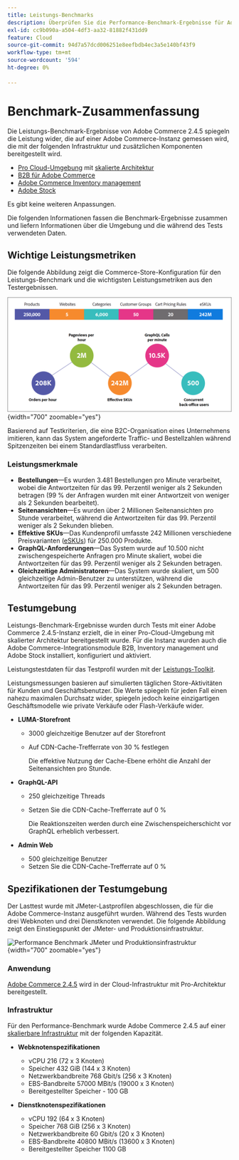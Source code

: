 ```yaml
---
title: Leistungs-Benchmarks
description: Überprüfen Sie die Performance-Benchmark-Ergebnisse für Adobe Commerce-Implementierungen, die auf der Adobe-Cloud-Infrastruktur gehostet werden.
exl-id: cc9b090a-a504-4df3-aa32-81882f431dd9
feature: Cloud
source-git-commit: 94d7a57dcd006251e8eefbdb4ec3a5e140bf43f9
workflow-type: tm+mt
source-wordcount: '594'
ht-degree: 0%

---
```


# Benchmark-Zusammenfassung

Die Leistungs-Benchmark-Ergebnisse von Adobe Commerce 2.4.5 spiegeln die Leistung wider, die auf einer Adobe Commerce-Instanz gemessen wird, die mit der folgenden Infrastruktur und zusätzlichen Komponenten bereitgestellt wird.
- [Pro Cloud-Umgebung](https://experienceleague.adobe.com/docs/commerce-cloud-service/user-guide/architecture/pro-architecture.html) mit [skalierte Architektur](https://experienceleague.adobe.com/docs/commerce-cloud-service/user-guide/architecture/scaled-architecture.html)
- [B2B für Adobe Commerce](https://experienceleague.adobe.com/docs/commerce-admin/b2b/introduction.html)
- [Adobe Commerce Inventory management](https://experienceleague.adobe.com/docs/commerce-admin/inventory/introduction.html)
- [Adobe Stock](https://experienceleague.adobe.com/docs/commerce-admin/content-design/media/adobe-stock/adobe-stock.html)

Es gibt keine weiteren Anpassungen.

Die folgenden Informationen fassen die Benchmark-Ergebnisse zusammen und liefern Informationen über die Umgebung und die während des Tests verwendeten Daten.

## Wichtige Leistungsmetriken

Die folgende Abbildung zeigt die Commerce-Store-Konfiguration für den Leistungs-Benchmark und die wichtigsten Leistungsmetriken aus den Testergebnissen.

![Performance Benchmark JMeter und Produktionsinfrastruktur](../../../assets/performance/images/performance-benchmark-kpis-245-cloud.png){width="700" zoomable="yes"}

Basierend auf Testkriterien, die eine B2C-Organisation eines Unternehmens imitieren, kann das System angeforderte Traffic- und Bestellzahlen während Spitzenzeiten bei einem Standardlastfluss verarbeiten.

### Leistungsmerkmale

- **Bestellungen**—Es wurden 3.481 Bestellungen pro Minute verarbeitet, wobei die Antwortzeiten für das 99. Perzentil weniger als 2 Sekunden betragen (99 % der Anfragen wurden mit einer Antwortzeit von weniger als 2 Sekunden bearbeitet).
- **Seitenansichten**—Es wurden über 2 Millionen Seitenansichten pro Stunde verarbeitet, während die Antwortzeiten für das 99. Perzentil weniger als 2 Sekunden blieben.
- **Effektive SKUs**—Das Kundenprofil umfasste 242 Millionen verschiedene Preisvarianten (<a href="https://experienceleague.adobe.com/docs/commerce-operations/implementation-playbook/best-practices/planning/product-sku-limits.html">eSKUs</a>) für 250.000 Produkte.
- **GraphQL-Anforderungen**—Das System wurde auf 10.500 nicht zwischengespeicherte Anfragen pro Minute skaliert, wobei die Antwortzeiten für das 99. Perzentil weniger als 2 Sekunden betragen.
- **Gleichzeitige Administratoren**—Das System wurde skaliert, um 500 gleichzeitige Admin-Benutzer zu unterstützen, während die Antwortzeiten für das 99. Perzentil weniger als 2 Sekunden betragen.

## Testumgebung

Leistungs-Benchmark-Ergebnisse wurden durch Tests mit einer Adobe Commerce 2.4.5-Instanz erzielt, die in einer Pro-Cloud-Umgebung mit skalierter Architektur bereitgestellt wurde. Für die Instanz wurden auch die Adobe Commerce-Integrationsmodule B2B, Inventory management und Adobe Stock installiert, konfiguriert und aktiviert.

Leistungstestdaten für das Testprofil wurden mit der <a href="https://experienceleague.adobe.com/docs/commerce-operations/configuration-guide/cli/generate-data.html">Leistungs-Toolkit</a>.

Leistungsmessungen basieren auf simulierten täglichen Store-Aktivitäten für Kunden und Geschäftsbenutzer. Die Werte spiegeln für jeden Fall einen nahezu maximalen Durchsatz wider, spiegeln jedoch keine einzigartigen Geschäftsmodelle wie private Verkäufe oder Flash-Verkäufe wider.

- **LUMA-Storefront**
   - 3000 gleichzeitige Benutzer auf der Storefront
   - Auf CDN-Cache-Trefferrate von 30 % festlegen

     Die effektive Nutzung der Cache-Ebene erhöht die Anzahl der Seitenansichten pro Stunde.

- **GraphQL-API**
   - 250 gleichzeitige Threads
   - Setzen Sie die CDN-Cache-Trefferrate auf 0 %

     Die Reaktionszeiten werden durch eine Zwischenspeicherschicht vor GraphQL erheblich verbessert.

- **Admin Web**
   - 500 gleichzeitige Benutzer
   - Setzen Sie die CDN-Cache-Trefferrate auf 0 %

## Spezifikationen der Testumgebung

Der Lasttest wurde mit JMeter-Lastprofilen abgeschlossen, die für die Adobe Commerce-Instanz ausgeführt wurden. Während des Tests wurden drei Webknoten und drei Dienstknoten verwendet. Die folgende Abbildung zeigt den Einstiegspunkt der JMeter- und Produktionsinfrastruktur.

![Performance Benchmark JMeter und Produktionsinfrastruktur](https://git.corp.adobe.com/storage/user/43354/files/4d801e3e-96b7-4193-b94f-12571263b495){width="700" zoomable="yes"}

### Anwendung

<a href="https://experienceleague.adobe.com/docs/commerce-operations/release/notes/adobe-commerce/2-4-5.html">Adobe Commerce 2.4.5</a> wird in der Cloud-Infrastruktur mit Pro-Architektur bereitgestellt.

### Infrastruktur

Für den Performance-Benchmark wurde Adobe Commerce 2.4.5 auf einer [skalierbare Infrastruktur](https://experienceleague.adobe.com/docs/commerce-cloud-service/user-guide/architecture/scaled-architecture.html) mit der folgenden Kapazität.

- **Webknotenspezifikationen**
   - vCPU 216 (72 x 3 Knoten)
   - Speicher 432 GiB (144 x 3 Knoten)
   - Netzwerkbandbreite 768 Gbit/s (256 x 3 Knoten)
   - EBS-Bandbreite 57000 MBit/s (19000 x 3 Knoten)
   - Bereitgestellter Speicher - 100 GB

- **Dienstknotenspezifikationen**
   - vCPU 192 (64 x 3 Knoten)
   - Speicher 768 GiB (256 x 3 Knoten)
   - Netzwerkbandbreite 60 Gbit/s (20 x 3 Knoten)
   - EBS-Bandbreite 40800 MBit/s (13600 x 3 Knoten)
   - Bereitgestellter Speicher 1100 GB
